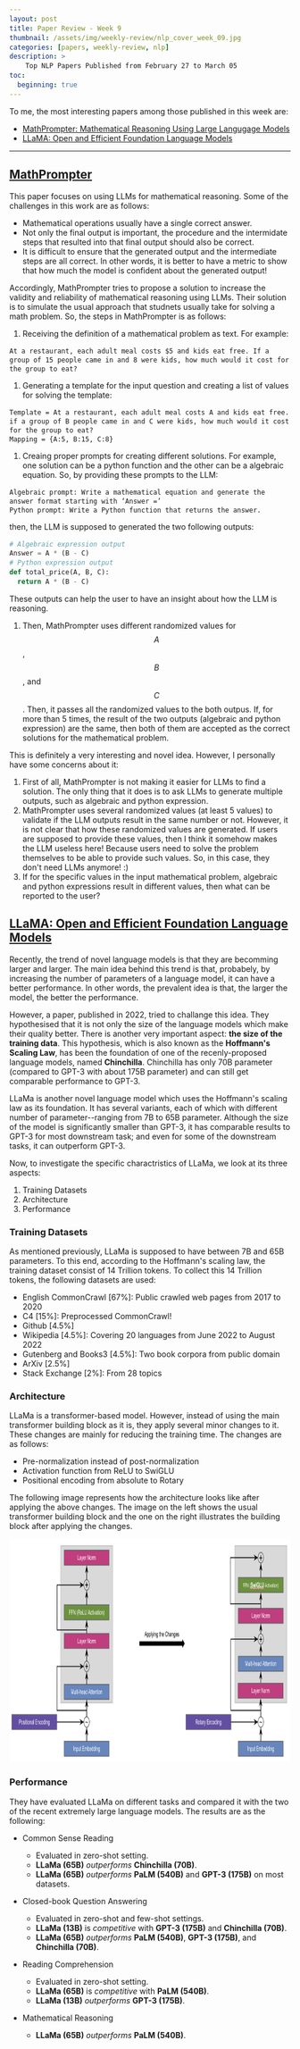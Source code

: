 ```yaml
---
layout: post
title: Paper Review - Week 9
thumbnail: /assets/img/weekly-review/nlp_cover_week_09.jpg
categories: [papers, weekly-review, nlp]
description: >
    Top NLP Papers Published from February 27 to March 05
toc:
  beginning: true
---
```


To me, the most interesting papers among those published in this week are:
* [MathPrompter: Mathematical Reasoning Using Large Langugage Models][mathPrompterSum]
* [LLaMA: Open and Efficient Foundation Language Models][LLaMaSum]

---

## [MathPrompter][mathPrompterPaper]

This paper focuses on using LLMs for mathematical reasoning. Some of the challenges in this work are as follows:

* Mathematical operations usually have a single correct answer.
* Not only the final output is important, the procedure and the intermidate steps that resulted into that final output should also be correct.
* It is difficult to ensure that the generated output and the intermediate steps are all correct. In other words, it is better to have a metric to show that how much the model is confident about the generated output!

Accordingly, MathPrompter tries to propose a solution to increase the validity and reliability of mathematical reasoning using LLMs. Their solution is to simulate the usual approach that studnets usually take for solving a math problem. So, the steps in MathPrompter is as follows:

1. Receiving the definition of a mathematical problem as text. For example:
````
At a restaurant, each adult meal costs $5 and kids eat free. If a group of 15 people came in and 8 were kids, how much would it cost for the group to eat? 
````
1. Generating a template for the input question and creating a list of values for solving the template:
````
Template = At a restaurant, each adult meal costs A and kids eat free. if a group of B people came in and C were kids, how much would it cost for the group to eat?
Mapping = {A:5, B:15, C:8}
````
1. Creaing proper prompts for creating different solutions. For example, one solution can be a python function and the other can be a algebraic equation. So, by providing these prompts to the LLM:
````
Algebraic prompt: Write a mathematical equation and generate the answer format starting with ‘Answer =’
Python prompt: Write a Python function that returns the answer.
````
then, the LLM is supposed to generated the two following outputs:
````python
# Algebraic expression output
Answer = A * (B - C)
# Python expression output
def total_price(A, B, C):
  return A * (B - C)
````
These outputs can help the user to have an insight about how the LLM is reasoning.
1. Then, MathPrompter uses different randomized values for $$A$$, $$B$$, and $$C$$. Then, it passes all the randomized values to the both outpus. If, for more than 5 times, the result of the two outputs (algebraic and python expression) are the same, then both of them are accepted as the correct solutions for the mathematical problem.

This is definitely a very interesting and novel idea. However, I personally have some concerns about it:
1. First of all, MathPrompter is not making it easier for LLMs to find a solution. The only thing that it does is to ask LLMs to generate multiple outputs, such as algebraic and python expression. 
1. MathPrompter uses several randomized values (at least 5 values) to validate if the LLM outputs result in the same number or not. However, it is not clear that how these randomized values are generated. If users are supposed to provide these values, then I think it somehow makes the LLM useless here! Because users need to solve the problem themselves to be able to provide such values. So, in this case, they don't need LLMs anymore! :)
1. If for the specific values in the input mathematical problem, algebraic and python expressions result in different values, then what can be reported to the user?


## [LLaMA: Open and Efficient Foundation Language Models][LLaMaPaper]

Recently, the trend of novel language models is that they are becomming larger and larger. The main idea behind this trend is that, probabely, by increasing the number of parameters of a language model, it can have a better performance. In other words, the prevalent idea is that, the larger the model, the better the performance.

However, a paper, published in 2022, tried to challange this idea. They hypothesised that it is not only the size of the language models which make their quality better. There is another very important aspect: **the size of the training data**. This hypothesis, which is also known as the __Hoffmann's Scaling Law__, has been the foundation of one of the recenly-proposed language models, named __Chinchilla__. Chinchilla has only 70B parameter (compared to GPT-3 with about 175B parameter) and can still get comparable performance to GPT-3.  

LLaMa is another novel language model which uses the Hoffmann's scaling law as its foundation. It has several variants, each of which with different number of parameter--ranging from 7B to 65B parameter. Although the size of the model is significantly smaller than GPT-3, it has comparable results to GPT-3 for most downstream task; and even for some of the downstream tasks, it can outperform GPT-3. 

Now, to investigate the specific charactristics of LLaMa, we look at its three aspects:

1. Training Datasets
1. Architecture
1. Performance

### Training Datasets

As mentioned previously, LLaMa is supposed to have between 7B and 65B parameters. To this end, according to the Hoffmann's scaling law, the training dataset consist of 14 Trillion tokens. To collect this 14 Trillion tokens, the following datasets are used:
* English CommonCrawl [67%]: Public crawled web pages from 2017 to 2020
* C4  [15%]: Preprocessed CommonCrawl!
* Github [4.5%]
* Wikipedia [4.5%]: Covering 20 languages from June 2022 to August 2022
* Gutenberg and Books3 [4.5%]: Two book corpora from public domain
* ArXiv [2.5%]
* Stack Exchange [2%]: From 28 topics


### Architecture

LLaMa is a transformer-based model. However, instead of using the main transformer building block as it is, they apply several minor changes to it. These changes are mainly for reducing the training time. The changes are as follows:
* Pre-normalization instead of post-normalization
* Activation function from ReLU to SwiGLU
* Positional encoding from absolute to Rotary

The following image represents how the architecture looks like after applying the above changes. The image on the left shows the usual transformer building block and the one on the right illustrates the building block after applying the changes.

<p style="text-align:center;"><img src="/assets/img/weekly-review/llama_architecture_building_block.png" alt="Candidate Generation Approaches" width="800" height="400"></p>

### Performance

They have evaluated LLaMa on different tasks and compared it with the two of the recent extremely large language models. The results are as the following:

* Common Sense Reading
  * Evaluated in zero-shot setting.
  * **LLaMa (65B)** _outperforms_ **Chinchilla (70B)**.
  * **LLaMa (65B)** _outperforms_ **PaLM (540B)** and **GPT-3 (175B)** on most datasets.

* Closed-book Question Answering
  * Evaluated in zero-shot and few-shot settings.
  * **LLaMa (13B)** is _competitive_ with **GPT-3 (175B)** and **Chinchilla (70B)**.
  * **LLaMa (65B)** _outperforms_ **PaLM (540B)**, **GPT-3 (175B)**, and **Chinchilla (70B)**.

* Reading Comprehension
  * Evaluated in zero-shot setting.
  * **LLaMa (65B)** is _competitive_ with **PaLM (540B)**.
  * **LLaMa (13B)** _outperforms_ **GPT-3 (175B)**.

* Mathematical Reasoning
  * **LLaMa (65B)** _outperforms_ **PaLM (540B)**.


[mathPrompterPaper]: https://arxiv.org/pdf/2303.05398.pdf
[mathPrompterSum]: /blog/2023/week-9/#mathprompter
[LLaMaSum]: /blog/2023/week-9/#llama-open-and-efficient-foundation-language-models
[LLaMaPaper]: https://arxiv.org/pdf/2302.13971.pdf